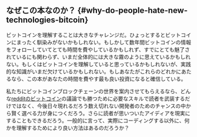 ## なぜこの本なのか？ {#why-do-people-hate-new-technologies-bitcoin}

ビットコインを理解することは大きなチャレンジだ。ひょっとするとビットコインにまったく馴染みがないかもしれない。もしかして数年間ビットコインの情報をフォローしていてとても時間を費やしているかもしれず、すでにとても魅了されているにも関わらず、いまだ全体的には大きな霧のように思えているかもしれない。もしくはビットコインを理解していると思っているかもしれないが、実践的な知識がいまだ欠けているかもしれない。もしあなたがこれらのどれかにあたるなら、この本があなたの時間を費やす最も良い投資になると確信している。

私たちにビットコインブロックチェーンの世界を案内させてもらえるなら、どんな[redditのビットコイン](https://www.reddit.com/r/Bitcoin/)の議論でも勝つために必要なスキルで読者を武装するだけではなく、今後日々現れるだろう数え切れない開発者のためのチャンスの中から賢く選べる力が身につくだろう。さらに読者が思いついたアイディアを現実にすることもできるだろう。一般的に言って、実際にコーディングする以外に、何かを理解するためにより良い方法はあるのだろうか？


